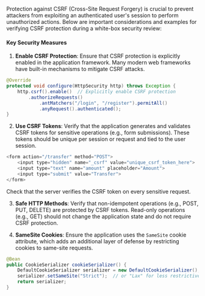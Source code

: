 Protection against CSRF (Cross-Site Request Forgery) is crucial to prevent attackers from exploiting an authenticated user's session to perform unauthorized actions. Below are important considerations and examples for verifying CSRF protection during a white-box security review:

#### Key Security Measures

1. **Enable CSRF Protection**: Ensure that CSRF protection is explicitly enabled in the application framework. Many modern web frameworks have built-in mechanisms to mitigate CSRF attacks.

```java
@Override
protected void configure(HttpSecurity http) throws Exception {
    http.csrf().enable()  // Explicitly enable CSRF protection
        .authorizeRequests()
            .antMatchers("/login", "/register").permitAll()
            .anyRequest().authenticated();
}
```

2. **Use CSRF Tokens**: Verify that the application generates and validates CSRF tokens for sensitive operations (e.g., form submissions). These tokens should be unique per session or request and tied to the user session.

```java
<form action="/transfer" method="POST">
    <input type="hidden" name="_csrf" value="unique_csrf_token_here">
    <input type="text" name="amount" placeholder="Amount">
    <input type="submit" value="Transfer">
</form>
```

Check that the server verifies the CSRF token on every sensitive request.

3. **Safe HTTP Methods**: Verify that non-idempotent operations (e.g., POST, PUT, DELETE) are protected by CSRF tokens. Read-only operations (e.g., GET) should not change the application state and do not require CSRF protection.

4. **SameSite Cookies**: Ensure the application uses the `SameSite` cookie attribute, which adds an additional layer of defense by restricting cookies to same-site requests.

```java
@Bean
public CookieSerializer cookieSerializer() {
    DefaultCookieSerializer serializer = new DefaultCookieSerializer();
    serializer.setSameSite("Strict");  // or "Lax" for less restrictive policies
    return serializer;
}
```
